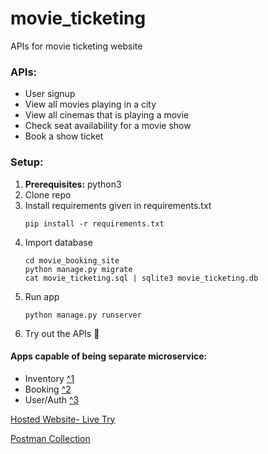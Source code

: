# movie_ticketing
APIs for movie ticketing website

### APIs:
- User signup
- View all movies playing in a city
- View all cinemas that is playing a movie
- Check seat availability for a movie show
- Book a show ticket

### Setup:
1. **Prerequisites:** python3
2. Clone repo
3. Install requirements given in requirements.txt
   ```commandline
   pip install -r requirements.txt
   ```
4. Import database
   ```commandline
   cd movie_booking_site
   python manage.py migrate
   cat movie_ticketing.sql | sqlite3 movie_ticketing.db
   ```
5. Run app
   ```commandline
   python manage.py runserver
   ```
6. Try out the APIs :cowboy_hat_face:

#### Apps capable of being separate microservice:
- Inventory [^1](https://github.com/Shubratha/movie_ticketing/tree/main/movie_booking_site/inventory#readme)
- Booking [^2](https://github.com/Shubratha/movie_ticketing/tree/main/movie_booking_site/user#readme)
- User/Auth [^3](https://github.com/Shubratha/movie_ticketing/tree/main/movie_booking_site/booking#readme)


[Hosted Website- Live Try](https://shubratha.pythonanywhere.com/cinemas/getMovies/Bangalore/)

[Postman Collection](https://www.getpostman.com/collections/65844f140b26afd91095)
